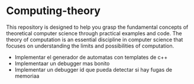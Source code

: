 # Computing-theory
This repository is designed to help you grasp the fundamental concepts of theoretical computer science through practical examples and code. The theory of computation is an essential discipline in computer science that focuses on understanding the limits and possibilities of computation.
- Implementar el generador de automatas con templates de c++
- Implementaar un debugger mas bonito
- Implementar un debugger id que pueda detectar si hay fugas de memoriaa
